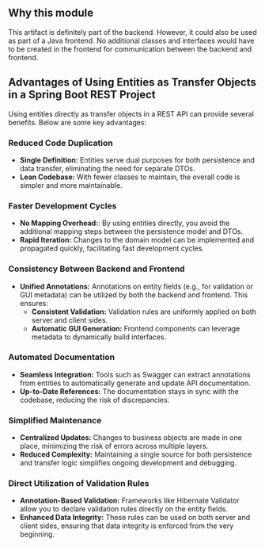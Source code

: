 ## Why this module
This artifact is definitely part of the backend. However, it could also be used as part of a Java frontend. No additional classes and interfaces would have to be created in the frontend for communication between the backend and frontend.

## Advantages of Using Entities as Transfer Objects in a Spring Boot REST Project
Using entities directly as transfer objects in a REST API can provide several benefits. Below are some key advantages:

### Reduced Code Duplication
- **Single Definition:** Entities serve dual purposes for both persistence and data transfer, eliminating the need for separate DTOs.
- **Lean Codebase:** With fewer classes to maintain, the overall code is simpler and more maintainable.

### Faster Development Cycles
- **No Mapping Overhead:**: By using entities directly, you avoid the additional mapping steps between the persistence model and DTOs.
- **Rapid Iteration:** Changes to the domain model can be implemented and propagated quickly, facilitating fast development cycles.

### Consistency Between Backend and Frontend
- **Unified Annotations:** Annotations on entity fields (e.g., for validation or GUI metadata) can be utilized by both the backend and frontend. This ensures:
  - **Consistent Validation:** Validation rules are uniformly applied on both server and client sides.
  - **Automatic GUI Generation:** Frontend components can leverage metadata to dynamically build interfaces.

### Automated Documentation
- **Seamless Integration:** Tools such as Swagger can extract annotations from entities to automatically generate and update API documentation.
- **Up-to-Date References:** The documentation stays in sync with the codebase, reducing the risk of discrepancies.

### Simplified Maintenance
- **Centralized Updates:** Changes to business objects are made in one place, minimizing the risk of errors across multiple layers.
- **Reduced Complexity:** Maintaining a single source for both persistence and transfer logic simplifies ongoing development and debugging.

### Direct Utilization of Validation Rules
- **Annotation-Based Validation:** Frameworks like Hibernate Validator allow you to declare validation rules directly on the entity fields.  
- **Enhanced Data Integrity:** These rules can be used on both server and client sides, ensuring that data integrity is enforced from the very beginning.
